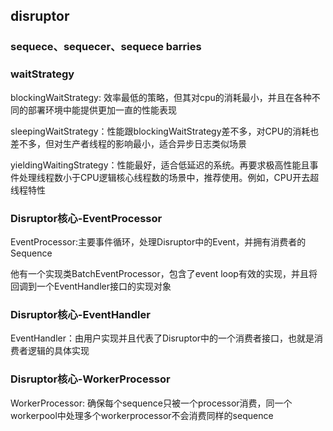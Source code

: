 ## disruptor



### sequece、sequecer、sequece barries



### waitStrategy

blockingWaitStrategy: 效率最低的策略，但其对cpu的消耗最小，并且在各种不同的部署环境中能提供更加一直的性能表现

sleepingWaitStrategy：性能跟blockingWaitStrategy差不多，对CPU的消耗也差不多，但对生产者线程的影响最小，适合异步日志类似场景

yieldingWaitingStrategy：性能最好，适合低延迟的系统。再要求极高性能且事件处理线程数小于CPU逻辑核心线程数的场景中，推荐使用。例如，CPU开去超线程特性



### Disruptor核心-EventProcessor

EventProcessor:主要事件循环，处理Disruptor中的Event，并拥有消费者的Sequence

他有一个实现类BatchEventProcessor，包含了event loop有效的实现，并且将回调到一个EventHandler接口的实现对象

### Disruptor核心-EventHandler

EventHandler：由用户实现并且代表了Disruptor中的一个消费者接口，也就是消费者逻辑的具体实现

### Disruptor核心-WorkerProcessor

WorkerProcessor: 确保每个sequence只被一个processor消费，同一个workerpool中处理多个workerprocessor不会消费同样的sequence



